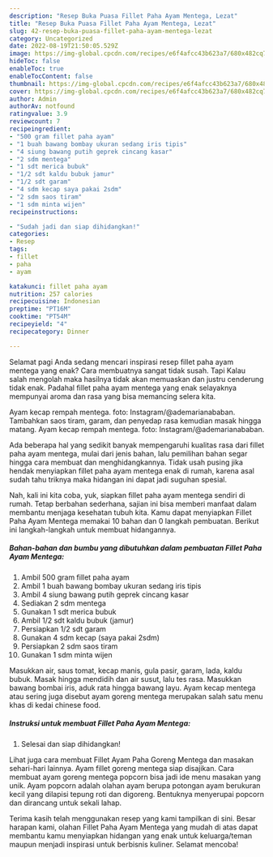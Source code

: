```yaml
---
description: "Resep Buka Puasa Fillet Paha Ayam Mentega, Lezat"
title: "Resep Buka Puasa Fillet Paha Ayam Mentega, Lezat"
slug: 42-resep-buka-puasa-fillet-paha-ayam-mentega-lezat
category: Uncategorized
date: 2022-08-19T21:50:05.529Z
image: https://img-global.cpcdn.com/recipes/e6f4afcc43b623a7/680x482cq70/fillet-paha-ayam-mentega-foto-resep-utama.jpg
hideToc: false
enableToc: true
enableTocContent: false
thumbnail: https://img-global.cpcdn.com/recipes/e6f4afcc43b623a7/680x482cq70/fillet-paha-ayam-mentega-foto-resep-utama.jpg
cover: https://img-global.cpcdn.com/recipes/e6f4afcc43b623a7/680x482cq70/fillet-paha-ayam-mentega-foto-resep-utama.jpg
author: Admin
authorAv: notfound
ratingvalue: 3.9
reviewcount: 7
recipeingredient:
- "500 gram fillet paha ayam"
- "1 buah bawang bombay ukuran sedang iris tipis"
- "4 siung bawang putih geprek cincang kasar"
- "2 sdm mentega"
- "1 sdt merica bubuk"
- "1/2 sdt kaldu bubuk jamur"
- "1/2 sdt garam"
- "4 sdm kecap saya pakai 2sdm"
- "2 sdm saos tiram"
- "1 sdm minta wijen"
recipeinstructions:

- "Sudah jadi dan siap dihidangkan!"
categories:
- Resep
tags:
- fillet
- paha
- ayam

katakunci: fillet paha ayam 
nutrition: 257 calories
recipecuisine: Indonesian
preptime: "PT16M"
cooktime: "PT54M"
recipeyield: "4"
recipecategory: Dinner

---
```



Selamat pagi Anda sedang mencari inspirasi resep fillet paha ayam mentega yang enak? Cara membuatnya sangat tidak susah. Tapi Kalau salah mengolah maka hasilnya tidak akan memuaskan dan justru cenderung tidak enak. Padahal fillet paha ayam mentega yang enak selayaknya mempunyai aroma dan rasa yang bisa memancing selera kita.


Ayam kecap rempah mentega. foto: Instagram/@ademarianababan. Tambahkan saos tiram, garam, dan penyedap rasa kemudian masak hingga matang. Ayam kecap rempah mentega. foto: Instagram/@ademarianababan.

Ada beberapa hal yang sedikit banyak mempengaruhi kualitas rasa dari fillet paha ayam mentega, mulai dari jenis bahan, lalu pemilihan bahan segar hingga cara membuat dan menghidangkannya. Tidak usah pusing jika hendak menyiapkan fillet paha ayam mentega enak di rumah, karena asal sudah tahu triknya maka hidangan ini dapat jadi suguhan spesial.


Nah, kali ini kita coba, yuk, siapkan fillet paha ayam mentega sendiri di rumah. Tetap berbahan sederhana, sajian ini bisa memberi manfaat dalam membantu menjaga kesehatan tubuh kita. Kamu dapat menyiapkan Fillet Paha Ayam Mentega memakai 10 bahan dan 0 langkah pembuatan. Berikut ini langkah-langkah untuk membuat hidangannya.

<!--inarticleads1-->

##### Bahan-bahan dan bumbu yang dibutuhkan dalam pembuatan Fillet Paha Ayam Mentega:

1. Ambil 500 gram fillet paha ayam
1. Ambil 1 buah bawang bombay ukuran sedang iris tipis
1. Ambil 4 siung bawang putih geprek cincang kasar
1. Sediakan 2 sdm mentega
1. Gunakan 1 sdt merica bubuk
1. Ambil 1/2 sdt kaldu bubuk (jamur)
1. Persiapkan 1/2 sdt garam
1. Gunakan 4 sdm kecap (saya pakai 2sdm)
1. Persiapkan 2 sdm saos tiram
1. Gunakan 1 sdm minta wijen


Masukkan air, saus tomat, kecap manis, gula pasir, garam, lada, kaldu bubuk. Masak hingga mendidih dan air susut, lalu tes rasa. Masukkan bawang bombai iris, aduk rata hingga bawang layu. Ayam kecap mentega atau sering juga disebut ayam goreng mentega merupakan salah satu menu khas di kedai chinese food. 

<!--inarticleads2-->

##### Instruksi untuk membuat Fillet Paha Ayam Mentega:


1. Selesai dan siap dihidangkan!

Lihat juga cara membuat Fillet Ayam Paha Goreng Mentega dan masakan sehari-hari lainnya. Ayam fillet goreng mentega siap disajikan. Cara membuat ayam goreng mentega popcorn bisa jadi ide menu masakan yang unik. Ayam popcorn adalah olahan ayam berupa potongan ayam berukuran kecil yang dilapisi tepung roti dan digoreng. Bentuknya menyerupai popcorn dan dirancang untuk sekali lahap. 

Terima kasih telah menggunakan resep yang kami tampilkan di sini. Besar harapan kami, olahan Fillet Paha Ayam Mentega yang mudah di atas dapat membantu kamu menyiapkan hidangan yang enak untuk keluarga/teman maupun menjadi inspirasi untuk berbisnis kuliner. Selamat mencoba!
